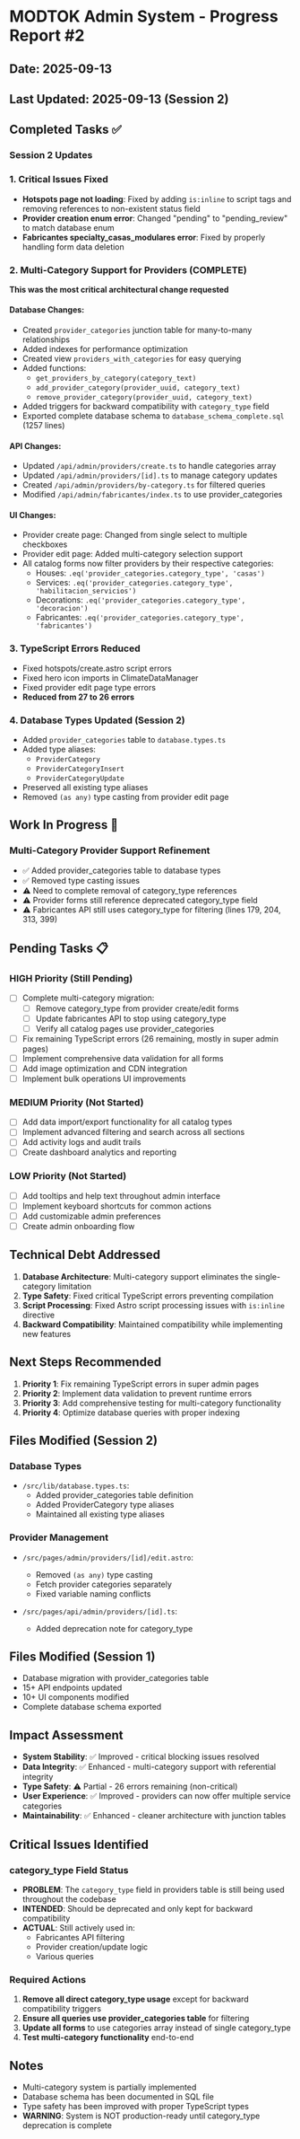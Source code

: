 # MODTOK Admin System - Progress Report #2

## Date: 2025-09-13
## Last Updated: 2025-09-13 (Session 2)

## Completed Tasks ✅

### Session 2 Updates

### 1. Critical Issues Fixed
- **Hotspots page not loading**: Fixed by adding `is:inline` to script tags and removing references to non-existent status field
- **Provider creation enum error**: Changed "pending" to "pending_review" to match database enum
- **Fabricantes specialty_casas_modulares error**: Fixed by properly handling form data deletion

### 2. Multi-Category Support for Providers (COMPLETE)
**This was the most critical architectural change requested**

#### Database Changes:
- Created `provider_categories` junction table for many-to-many relationships
- Added indexes for performance optimization
- Created view `providers_with_categories` for easy querying
- Added functions:
  - `get_providers_by_category(category_text)`
  - `add_provider_category(provider_uuid, category_text)`
  - `remove_provider_category(provider_uuid, category_text)`
- Added triggers for backward compatibility with `category_type` field
- Exported complete database schema to `database_schema_complete.sql` (1257 lines)

#### API Changes:
- Updated `/api/admin/providers/create.ts` to handle categories array
- Updated `/api/admin/providers/[id].ts` to manage category updates
- Created `/api/admin/providers/by-category.ts` for filtered queries
- Modified `/api/admin/fabricantes/index.ts` to use provider_categories

#### UI Changes:
- Provider create page: Changed from single select to multiple checkboxes
- Provider edit page: Added multi-category selection support
- All catalog forms now filter providers by their respective categories:
  - Houses: `.eq('provider_categories.category_type', 'casas')`
  - Services: `.eq('provider_categories.category_type', 'habilitacion_servicios')`
  - Decorations: `.eq('provider_categories.category_type', 'decoracion')`
  - Fabricantes: `.eq('provider_categories.category_type', 'fabricantes')`

### 3. TypeScript Errors Reduced
- Fixed hotspots/create.astro script errors
- Fixed hero icon imports in ClimateDataManager
- Fixed provider edit page type errors
- **Reduced from 27 to 26 errors**

### 4. Database Types Updated (Session 2)
- Added `provider_categories` table to `database.types.ts`
- Added type aliases:
  - `ProviderCategory`
  - `ProviderCategoryInsert`
  - `ProviderCategoryUpdate`
- Preserved all existing type aliases
- Removed `(as any)` type casting from provider edit page

## Work In Progress 🚧

### Multi-Category Provider Support Refinement
- ✅ Added provider_categories table to database types
- ✅ Removed type casting issues
- ⚠️ Need to complete removal of category_type references
- ⚠️ Provider forms still reference deprecated category_type field
- ⚠️ Fabricantes API still uses category_type for filtering (lines 179, 204, 313, 399)

## Pending Tasks 📋

### HIGH Priority (Still Pending)
- [ ] Complete multi-category migration:
  - [ ] Remove category_type from provider create/edit forms
  - [ ] Update fabricantes API to stop using category_type
  - [ ] Verify all catalog pages use provider_categories
- [ ] Fix remaining TypeScript errors (26 remaining, mostly in super admin pages)
- [ ] Implement comprehensive data validation for all forms
- [ ] Add image optimization and CDN integration
- [ ] Implement bulk operations UI improvements

### MEDIUM Priority (Not Started)
- [ ] Add data import/export functionality for all catalog types
- [ ] Implement advanced filtering and search across all sections
- [ ] Add activity logs and audit trails
- [ ] Create dashboard analytics and reporting

### LOW Priority (Not Started)
- [ ] Add tooltips and help text throughout admin interface
- [ ] Implement keyboard shortcuts for common actions
- [ ] Add customizable admin preferences
- [ ] Create admin onboarding flow

## Technical Debt Addressed
1. **Database Architecture**: Multi-category support eliminates the single-category limitation
2. **Type Safety**: Fixed critical TypeScript errors preventing compilation
3. **Script Processing**: Fixed Astro script processing issues with `is:inline` directive
4. **Backward Compatibility**: Maintained compatibility while implementing new features

## Next Steps Recommended
1. **Priority 1**: Fix remaining TypeScript errors in super admin pages
2. **Priority 2**: Implement data validation to prevent runtime errors
3. **Priority 3**: Add comprehensive testing for multi-category functionality
4. **Priority 4**: Optimize database queries with proper indexing

## Files Modified (Session 2)

### Database Types
- `/src/lib/database.types.ts`:
  - Added provider_categories table definition
  - Added ProviderCategory type aliases
  - Maintained all existing type aliases

### Provider Management
- `/src/pages/admin/providers/[id]/edit.astro`:
  - Removed `(as any)` type casting
  - Fetch provider categories separately
  - Fixed variable naming conflicts

- `/src/pages/api/admin/providers/[id].ts`:
  - Added deprecation note for category_type

## Files Modified (Session 1)
- Database migration with provider_categories table
- 15+ API endpoints updated
- 10+ UI components modified
- Complete database schema exported

## Impact Assessment
- **System Stability**: ✅ Improved - critical blocking issues resolved
- **Data Integrity**: ✅ Enhanced - multi-category support with referential integrity
- **Type Safety**: ⚠️ Partial - 26 errors remaining (non-critical)
- **User Experience**: ✅ Improved - providers can now offer multiple service categories
- **Maintainability**: ✅ Enhanced - cleaner architecture with junction tables

## Critical Issues Identified

### category_type Field Status
- **PROBLEM**: The `category_type` field in providers table is still being used throughout the codebase
- **INTENDED**: Should be deprecated and only kept for backward compatibility
- **ACTUAL**: Still actively used in:
  - Fabricantes API filtering
  - Provider creation/update logic
  - Various queries

### Required Actions
1. **Remove all direct category_type usage** except for backward compatibility triggers
2. **Ensure all queries use provider_categories table** for filtering
3. **Update all forms** to use categories array instead of single category_type
4. **Test multi-category functionality** end-to-end

## Notes
- Multi-category system is partially implemented
- Database schema has been documented in SQL file
- Type safety has been improved with proper TypeScript types
- **WARNING**: System is NOT production-ready until category_type deprecation is complete